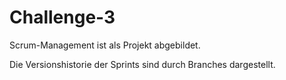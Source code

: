 # Challenge-3

Scrum-Management ist als Projekt abgebildet.

Die Versionshistorie der Sprints sind durch Branches dargestellt.
